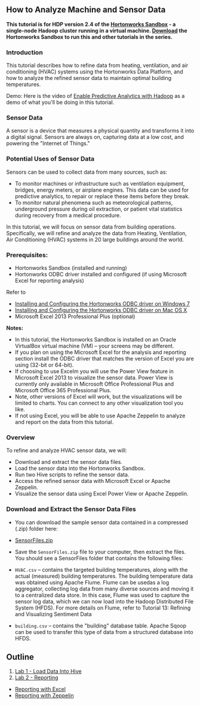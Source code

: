 ## How to Analyze Machine and Sensor Data

**This tutorial is for HDP version 2.4 of the [Hortonworks Sandbox](http://hortonworks.com/products/sandbox) - a single-node Hadoop cluster running in a virtual machine. [Download](http://hortonworks.com/products/sandbox) the Hortonworks Sandbox to run this and other tutorials in the series.**

### Introduction

This tutorial describes how to refine data from heating, ventilation,
and air conditioning (HVAC) systems using the Hortonworks Data Platform,
and how to analyze the refined sensor data to maintain optimal building
temperatures.

Demo: Here is the video of [Enable Predictive Analytics with Hadoop](http://www.youtube.com/watch?v=Op_5MmG7hIw) as a demo of what you'll be doing in this tutorial.

### Sensor Data

A sensor is a device that measures a physical quantity and transforms it into a digital signal. Sensors are always on, capturing data at a low cost, and powering the "Internet of Things."

### Potential Uses of Sensor Data

Sensors can be used to collect data from many sources, such as:

-   To monitor machines or infrastructure such as ventilation equipment, bridges, energy meters, or airplane engines. This data can be used for predictive analytics, to repair or replace these items before they break.
-   To monitor natural phenomena such as meteorological patterns, underground pressure during oil extraction, or patient vital statistics during recovery from a medical procedure.

In this tutorial, we will focus on sensor data from building operations. Specifically, we will refine and analyze the data from Heating, Ventilation, Air Conditioning (HVAC) systems in 20 large buildings around the world.

### Prerequisites:

- Hortonworks Sandbox (installed and running)
- Hortonworks ODBC driver installed and configured (if using Microsoft Excel for reporting analysis)

Refer to

-   [Installing and Configuring the Hortonworks ODBC driver on Windows 7](http://hortonworks.com/hadoop-tutorial/how-to-install-and-configure-the-hortonworks-odbc-driver-on-windows-7/)
-   [Installing and Configuring the Hortonworks ODBC driver on Mac OS X](http://hortonworks.com/hadoop-tutorial/how-to-install-and-configure-the-hortonworks-odbc-driver-on-mac-os-x/)
-   Microsoft Excel 2013 Professional Plus (optional)

**Notes:**

-   In this tutorial, the Hortonworks Sandbox is installed on an Oracle VirtualBox virtual machine (VM) – your screens may be different.
-   If you plan on using the Microsoft Excel for the analysis and reporting section install the ODBC driver that matches the version of Excel you are using (32-bit or 64-bit).
-   If choosing to use Excelm you will use the Power View feature in Microsoft Excel 2013 to visualize the sensor data. Power View is currently only available in Microsoft Office Professional Plus and Microsoft Office 365 Professional Plus.
-   Note, other versions of Excel will work, but the visualizations will be limited to charts. You can connect to any other visualization tool you like.
-	If not using Excel, you will be able to use Apache Zeppelin to analyze and report on the data from this tutorial.

### Overview

To refine and analyze HVAC sensor data, we will:

-   Download and extract the sensor data files.
-   Load the sensor data into the Hortonworks Sandbox.
-   Run two Hive scripts to refine the sensor data.
-   Access the refined sensor data with Microsoft Excel or Apache Zeppelin.
-   Visualize the sensor data using Excel Power View or Apache Zeppelin.


### Download and Extract the Sensor Data Files

-   You can download the sample sensor data contained in a compressed (.zip) folder here:
  - [SensorFiles.zip](http://s3.amazonaws.com/hw-sandbox/tutorial14/SensorFiles.zip)   

-   Save the `SensorFiles.zip` file to your computer, then extract the files. You should see a SensorFiles folder that contains the following files:

-   `HVAC.csv` – contains the targeted building temperatures, along with the actual (measured) building temperatures. The building temperature data was obtained using Apache Flume. Flume can be usedas a log aggregator, collecting log data from many diverse sources and moving it to a centralized data store. In this case, Flume was used to capture the sensor log data, which we can now load into the Hadoop Distributed File System (HFDS).  For more details on Flume, refer to Tutorial 13: Refining and Visualizing Sentiment Data

-   `building.csv` – contains the "building" database table. Apache Sqoop can be used to transfer this type of data from a structured database into HFDS.

## Outline 

1. [Lab 1 - Load Data Into Hive](#lab-1)
2. [Lab 2 - Reporting](#lab-2)
  - [Reporting with Excel](#report-with-excel)
  - [Reporting with Zeppelin](#report-with-zeppelin)
